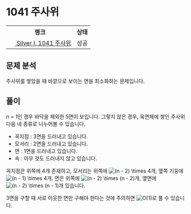 # 1041 주사위



<table>
  <tr>
    <th>랭크</th>
    <th>상태</th>
  </tr>
  <tr>
    <td>
      <a href="http://noj.am/1041">
        <img src="https://static.solved.ac/tier_small/10.svg" height="16px"/>
        Silver I, 1041 주사위
      </a>
    </td>
    <td>
      성공
    </td>
  </tr>
</table>



## 문제 분석

주사위를 쌓았을 때 바깥으로 보이는 면을 최소화하는 문제입니다.

## 풀이

<i class="variable">n</i> = 1인 경우 바닥을 제외한 5면이 보입니다.
그렇지 않은 경우, 육면체에 쌓인 주사위 다음 네 종류로 나누어볼 수 있습니다.

- 꼭지점 : 3면을 드러내고 있습니다.
- 모서리 : 2면을 드러내고 있습니다.
- 면 : 1면을 드러내고 있습니다.
- 속 : 아무 것도 드러내지 않고 있습니다.

꼭지점은 위쪽에 4개 존재하고,
모서리는 위쪽에 <img src="https://render.githubusercontent.com/render/math?math=(n%20-%202)%20%5Ctimes%204" alt="(n - 2) \times 4" style="max-width:100%;" >개, 옆쪽 기둥에 <img src="https://render.githubusercontent.com/render/math?math=(n%20-%201)%20%5Ctimes%204" alt="(n - 1) \times 4" style="max-width:100%;" >개.
면은 위쪽에 <img src="https://render.githubusercontent.com/render/math?math=(n%20-%202)%20%5Ctimes%20(n%20-%202)" alt="(n - 2) \times (n - 2)" style="max-width:100%;" >개, 옆면에 <img src="https://render.githubusercontent.com/render/math?math=(n%20-%202)%20%5Ctimes%20(n%20-%201)" alt="(n - 2) \times (n - 1)" style="max-width:100%;" >개 있습니다.

3면을 구할 때 서로 이웃한 면만 구해야 한다는 것에 주의하면
<img src="https://render.githubusercontent.com/render/math?math=O(1)" alt="O(1)" style="max-width:100%;" >로 풀 수 있습니다.

